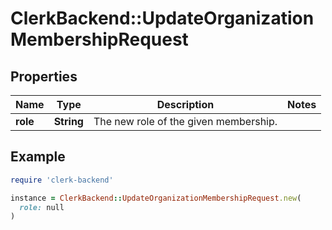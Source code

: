 # ClerkBackend::UpdateOrganizationMembershipRequest

## Properties

| Name | Type | Description | Notes |
| ---- | ---- | ----------- | ----- |
| **role** | **String** | The new role of the given membership. |  |

## Example

```ruby
require 'clerk-backend'

instance = ClerkBackend::UpdateOrganizationMembershipRequest.new(
  role: null
)
```

